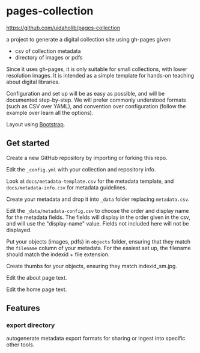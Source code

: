 # pages-collection

https://github.com/uidaholib/pages-collection

a project to generate a digital collection site using gh-pages given:
- csv of collection metadata
- directory of images or pdfs

Since it uses gh-pages, it is only suitable for small collections, with lower resolution images.
It is intended as a simple template for hands-on teaching about digital libraries.

Configuration and set up will be as easy as possible, and will be documented step-by-step.
We will prefer commonly understood formats (such as CSV over YAML), and convention over configuration (follow the example over learn all the options).

Layout using [Bootstrap](https://getbootstrap.com/docs/4.0/getting-started/introduction/).

## Get started

Create a new GitHub repository by importing or forking this repo.

Edit the `_config.yml` with your collection and repository info.

Look at `docs/metadata-template.csv` for the metadata template, and `docs/metadata-info.csv` for metadata guidelines.

Create your metadata and drop it into `_data` folder replacing `metadata.csv`.

Edit the `_data/metadata-config.csv` to choose the order and display name for the metadata fields. 
The fields will display in the order given in the csv, and will use the "display-name" value. 
Fields not included here will not be displayed.

Put your objects (images, pdfs) in `objects` folder, ensuring that they match the `filename` column of your metadata. For the easiest set up, the filename should match the indexid + file extension.

Create thumbs for your objects, ensuring they match indexid_sm.jpg.

Edit the about page text.

Edit the home page text.

## Features

### export directory

autogenerate metadata export formats for sharing or ingest into specific other tools.
